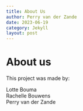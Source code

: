 ```yaml
---
title: About Us
author: Perry van der Zande
date: 2023-06-19
category: Jekyll
layout: post
---
```


# About us

This project was made by:  

Lotte Bouma  
Rachelle Bouwens  
Perry van der Zande  